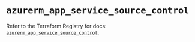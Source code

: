 # `azurerm_app_service_source_control`

Refer to the Terraform Registry for docs: [`azurerm_app_service_source_control`](https://registry.terraform.io/providers/hashicorp/azurerm/3.90.0/docs/resources/app_service_source_control).
